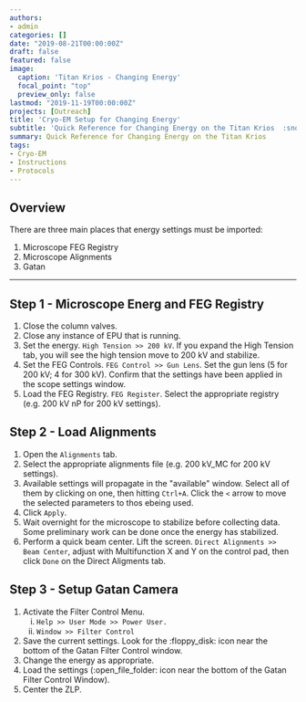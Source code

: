 ```yaml
---
authors:
- admin
categories: []
date: "2019-08-21T00:00:00Z"
draft: false
featured: false
image:
  caption: 'Titan Krios - Changing Energy'
  focal_point: "top"
  preview_only: false
lastmod: "2019-11-19T00:00:00Z"
projects: [Outreach]
title: 'Cryo-EM Setup for Changing Energy'
subtitle: 'Quick Reference for Changing Energy on the Titan Krios  :snowflake:'
summary: Quick Reference for Changing Energy on the Titan Krios
tags:
- Cryo-EM
- Instructions
- Protocols
---
```


## Overview

There are three main places that energy settings must be imported:
<ol>
	<li>Microscope FEG Registry</li>
	<li>Microscope Alignments</li>
	<li>Gatan</li>
</ol>

<hr>

## Step 1 - Microscope Energ and FEG Registry
<ol>
	<li>Close the column valves.</li>
	<li>Close any instance of EPU that is running.</li>
	<li>Set the energy. <code>High Tension >> 200 kV</code>.  If you expand the High Tension tab, you will see the high tension move to 200 kV and stabilize.</li>
	<li>Set the FEG Controls.  <code>FEG Control >> Gun Lens</code>.  Set the gun lens (5 for 200 kV; 4 for 300 kV).  Confirm that the settings have been applied in the scope settings window.</li>
	<li>Load the FEG Registry.  <code>FEG Register</code>.  Select the appropriate registry (e.g. 200 kV nP for 200 kV settings).</li>
</ol>

## Step 2 - Load Alignments
<ol>
	<li>Open the <code>Alignments</code> tab.</li>
	<li>Select the appropriate alignments file (e.g. 200 kV_MC for 200 kV settings).</li>
	<li>Available settings will propagate in the "available" window.  Select all of them by clicking on one, then hitting <code>Ctrl+A</code>.  Click the <code><</code> arrow to move the selected parameters to thos ebeing used.</li>
	<li>Click <code>Apply</code>.</li>
	<li>Wait overnight for the microscope to stabilize before collecting data.  Some preliminary work can be done once the energy has stabilized.</li>
	<li>Perform a quick beam center.  Lift the screen.  <code>Direct Alignments >> Beam Center</code>, adjust with Multifunction X and Y on the control pad, then click <code>Done</code> on the Direct Aligments tab.
</ol>

## Step 3 - Setup Gatan Camera
<ol>
	<li>Activate the Filter Control Menu.
		<ol type="i">
			<li><code>Help >> User Mode >> Power User.</code></li>
			<li><code>Window >> Filter Control</code></li>
		</ol>
	</li>
	<li>Save the current settings.  Look for the :floppy_disk: icon near the bottom of the Gatan Filter Control window.</li>
	<li>Change the energy as appropriate.</li>
	<li>Load the settings (:open_file_folder: icon near the bottom of the Gatan Filter Control Window).</li>
	<li>Center the ZLP.</li>
</ol>


